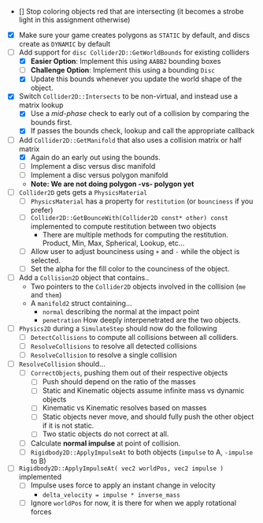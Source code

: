 - [] Stop coloring objects red that are intersecting (it becomes a strobe light in this assignment otherwise)
- [x] Make sure your game creates polygons as `STATIC` by default, and discs create as `DYNAMIC` by default
- [ ] Add support for `disc Collider2D::GetWorldBounds` for existing colliders
	- [x] **Easier Option**: Implement this using `AABB2` bounding boxes
    - [ ] **Challenge Option**: Implement this using a bounding `Disc`
    - [x] Update this bounds whenever you update the world shape of the object.
- [x] Switch `Collider2D::Intersects` to be non-virtual, and instead use a matrix lookup
    - [x] Use a *mid-phase* check to early out of a collision by comparing the bounds first.
    - [x] If passes the bounds check, lookup and call the appropriate callback
- [ ] Add `Collider2D::GetManifold` that also uses a collision matrix or half matrix
    - [x] Again do an early out using the bounds.
    - [ ] Implement a disc versus disc manifold
    - [ ] Implement a disc versus polygon manifold
    - **Note: We are not doing polygon -vs- polygon yet**
- [ ] `Collider2D` gets gets a `PhysicsMaterial`
    - [ ] `PhysicsMaterial` has a property for `restitution` (or `bounciness` if you prefer)
    - [ ] `Collider2D::GetBounceWith(Collider2D const* other) const` implemented to compute restitution between two objects
        - There are multiple methods for computing the restitution.  Product, Min, Max, Spherical, Lookup, etc...   
    - [ ] Allow user to adjust bounciness using `+` and `-` while the object is selected.
    - [ ] Set the alpha for the fill color to the counciness of the object.
- [ ] Add a `Collision2D` object that contains..
    - Two pointers to the `Collider2D` objects involved in the collision (`me` and `them`)
    - A `manifold2` struct containing...
      - `normal` describing the normal at the impact point
      - `penetration` How deeply interpenetrated are the two objects.
- [ ] `Physics2D` during a `SimulateStep` should now do the following
    - [ ] `DetectCollisions` to compute all collisions between all colliders.
    - [ ] `ResolveCollisions` to resolve all detected collisions
    - [ ] `ResolveCollision` to resolve a single collision
- [ ] `ResolveCollision` should...
    - [ ] `CorrectObjects`, pushing them out of their respective objects
        - [ ] Push should depend on the ratio of the masses
        - [ ] Static and Kinematic objects assume infinite mass vs dynamic objects
        - [ ] Kinematic vs Kinematic resolves based on masses
        - [ ] Static objects never move, and should fully push the other object if it is not static.
        - [ ] Two static objects do not correct at all.
    - [ ] Calculate **normal impulse** at point of collision. 
    - [ ] `Rigidbody2D::ApplyImpulseAt` to both objects (`impulse` to A, `-impulse` to B)
- [ ] `Rigidbody2D::ApplyImpulseAt( vec2 worldPos, vec2 impulse )` implemented
    - [ ] Impulse uses force to apply an instant change in velocity
        - `delta_velocity = impulse * inverse_mass`
    - [ ] Ignore `worldPos` for now, it is there for when we apply rotational forces